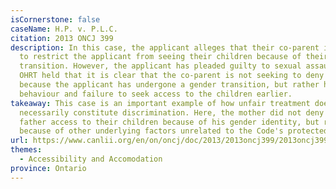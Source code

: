 ```yaml
---
isCornerstone: false
caseName: H.P. v. P.L.C.
citation: 2013 ONCJ 399
description: In this case, the applicant alleges that their co-parent is seeking
  to restrict the applicant from seeing their children because of their gender
  transition. However, the applicant has pleaded guilty to sexual assault. The
  OHRT held that it is clear that the co-parent is not seeking to deny access
  because the applicant has undergone a gender transition, but rather his
  behaviour and failure to seek access to the children earlier.
takeaway: This case is an important example of how unfair treatment does not
  necessarily constitute discrimination. Here, the mother did not deny the
  father access to their children because of his gender identity, but rather
  because of other underlying factors unrelated to the Code's protected grounds.
url: https://www.canlii.org/en/on/oncj/doc/2013/2013oncj399/2013oncj399.html?resultIndex=1
themes:
  - Accessibility and Accomodation
province: Ontario
---
```


